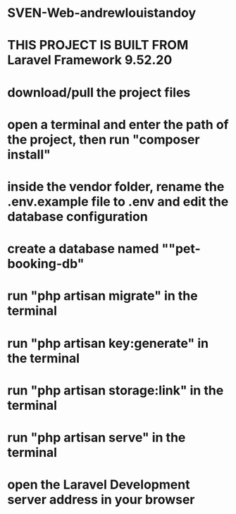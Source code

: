 # SVEN-Web-andrewlouistandoy

# THIS PROJECT IS BUILT FROM Laravel Framework 9.52.20
# download/pull the project files
# open a terminal and enter the path of the project, then run "composer install"
# inside the vendor folder, rename the .env.example file to .env and edit the database configuration
# create a database named ""pet-booking-db"
# run "php artisan migrate" in the terminal
# run "php artisan key:generate" in the terminal
# run "php artisan storage:link" in the terminal
# run "php artisan serve" in the terminal
# open the Laravel Development server address in your browser
